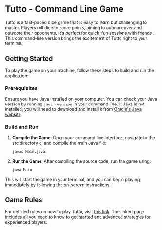 # Tutto - Command Line Game

Tutto is a fast-paced dice game that is easy to learn but challenging to master. Players roll dice to score points, aiming to outmaneuver and outscore their opponents. It's perfect for quick, fun sessions with friends . This command-line version brings the excitement of Tutto right to your terminal.

## Getting Started

To play the game on your machine, follow these steps to build and run the application:

### Prerequisites

Ensure you have Java installed on your computer. You can check your Java version by running `java -version` in your command line. If Java is not installed, you will need to download and install it from [Oracle's Java website](https://www.oracle.com/java/technologies/javase-jdk11-downloads.html).

### Build and Run

1. **Compile the Game**: Open your command line interface, navigate to the src directory c, and compile the main Java file:
    ```bash
    javac Main.java
    ```

2. **Run the Game**: After compiling the source code, run the game using:
    ```bash
    java Main
    ```

This will start the game in your terminal, and you can begin playing immediately by following the on-screen instructions.

## Game Rules

For detailed rules on how to play Tutto, visit [this link](https://abacusspiele.de/wp-content/uploads/2021/01/Tutto_Regel_GB.pdf). The linked page includes all you need to know to get started and advanced strategies for experienced players.
